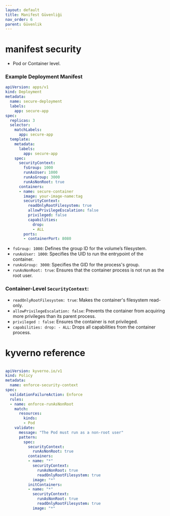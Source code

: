 ```yaml
---
layout: default
title: Manifest Güvenliği
nav_order: 6
parent: Güvenlik
---
```



# manifest security

* Pod or Container level. 

### Example Deployment Manifest

```yaml
apiVersion: apps/v1
kind: Deployment
metadata:
  name: secure-deployment
  labels:
    app: secure-app
spec:
  replicas: 3
  selector:
    matchLabels:
      app: secure-app
  template:
    metadata:
      labels:
        app: secure-app
    spec:
      securityContext:
        fsGroup: 1000
        runAsUser: 1000
        runAsGroup: 3000
        runAsNonRoot: true
      containers:
      - name: secure-container
        image: your-image-name:tag
        securityContext:
          readOnlyRootFilesystem: true
          allowPrivilegeEscalation: false
          privileged: false
          capabilities:
            drop:
            - ALL
        ports:
        - containerPort: 8080
```


- `fsGroup: 1000`: Defines the group ID for the volume’s filesystem.
- `runAsUser: 1000`: Specifies the UID to run the entrypoint of the container.
- `runAsGroup: 3000`: Specifies the GID for the process's group.
- `runAsNonRoot: true`: Ensures that the container process is not run as the root user.

### Container-Level `SecurityContext`:

- `readOnlyRootFilesystem: true`: Makes the container's filesystem read-only.
- `allowPrivilegeEscalation: false`: Prevents the container from acquiring more privileges than its parent process.
- `privileged : false`: Ensures the container is not privileged.
- `capabilities: drop: - ALL`: Drops all capabilities from the container process.


# kyverno reference

```yaml

apiVersion: kyverno.io/v1
kind: Policy
metadata:
  name: enforce-security-context
spec:
  validationFailureAction: Enforce
  rules:
  - name: enforce-runAsNonRoot
    match:
      resources:
        kinds:
        - Pod
    validate:
      message: "The Pod must run as a non-root user"
      pattern:
        spec:
          securityContext:
            runAsNonRoot: true
          containers:
          - name: "*"
            securityContext:
              runAsNonRoot: true
              readOnlyRootFilesystem: true
            image: "*"
          initContainers:
          - name: "*"
            securityContext:
              runAsNonRoot: true
              readOnlyRootFilesystem: true
            image: "*"

```
